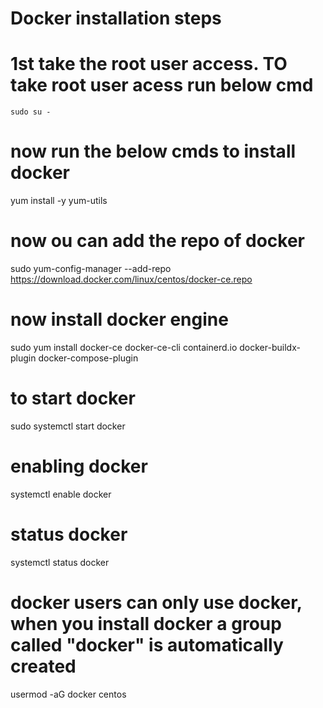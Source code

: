  # Docker installation steps
 # 1st take the root user access. TO take root user acess run below cmd

    sudo su -
 
 # now run the below cmds to install docker
 
 yum install -y yum-utils
 

 # now ou can add the repo of docker

sudo yum-config-manager --add-repo https://download.docker.com/linux/centos/docker-ce.repo

# now install docker engine

sudo yum install docker-ce docker-ce-cli containerd.io docker-buildx-plugin docker-compose-plugin

# to start docker

sudo systemctl start docker

# enabling docker

systemctl enable docker

# status docker

systemctl status docker

# docker users can only use docker, when you install docker  a group called "docker" is automatically created


usermod -aG docker centos

